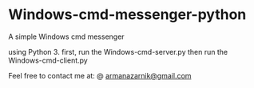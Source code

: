 # Windows-cmd-messenger-python
A simple Windows cmd messenger

using Python 3.
first, run the Windows-cmd-server.py
then run the Windows-cmd-client.py


Feel free to contact me at:
@ armanazarnik@gmail.com
